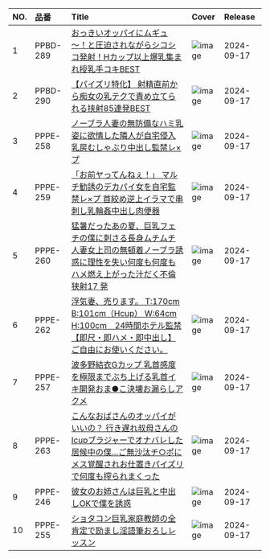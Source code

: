 |NO.|品番|Title|Cover|Release|
|:---|:---|:---|:---|:---|
1|PPBD-289|[おっきいオッパイにムギュ～！と圧迫されながらシコシコ発射！Hカップ以上爆乳集まれ授乳手コキBEST](https://www.avmoive.top/index.php/archives/57979/)|![image](https://cdn.up-timely.com/image/20/content/75553/c7cQA6DlShpKoR15PDvsJA45nc7Y9CNbHniAEJXg.jpg)|2024-09-17
2|PPBD-290|[【パイズリ特化】 射精直前から痴女の乳テクで責め立てられる挟射85連発BEST](https://www.avmoive.top/index.php/archives/57978/)|![image](https://cdn.up-timely.com/image/20/content/75554/ADlYq3kAqd3PHVI6x5LJZIQBtlbEc0uDYkgUnzsM.jpg)|2024-09-17
3|PPPE-258|[ノーブラ人妻の無防備なハミ乳姿に欲情した隣人が自宅侵入 乳房むしゃぶり中出し監禁レ×プ](https://www.avmoive.top/index.php/archives/57977/)|![image](https://cdn.up-timely.com/image/20/content/75558/F5ne0pLqGHtKb1Nu2JzXmumcihX0j0N2ROifZfVD.jpg)|2024-09-17
4|PPPE-259|[「お前ヤってんねぇ！」 マルチ勧誘のデカパイ女を自宅監禁レ×プ 首絞め逆上イラマで串刺し乳輪姦中出し肉便器](https://www.avmoive.top/index.php/archives/57976/)|![image](https://cdn.up-timely.com/image/20/content/75559/nKBO8QUn2l37OUv1lYVjFtTdJfqAf0vbTDKjoDfJ.jpg)|2024-09-17
5|PPPE-260|[猛暑だったあの夏、巨乳フェチの僕に刺さる長身ムチムチ人妻女上司の無頓着ノーブラ誘惑に理性を失い何度も何度もハメ燃え上がった汁だく不倫狭射17 発](https://www.avmoive.top/index.php/archives/57975/)|![image](https://cdn.up-timely.com/image/20/content/75560/mBXXy2FRNChE8PpHQsnCh0h2lJrrSBlXBdKA1Rj2.jpg)|2024-09-17
6|PPPE-262|[浮気妻、売ります。 T:170cm B:101cm（Hcup） W:64cm H:100cm　24時間ホテル監禁【即尺・即ハメ・即中出し】ご自由にお使いください。](https://www.avmoive.top/index.php/archives/57974/)|![image](https://cdn.up-timely.com/image/20/content/75561/6RBBv2FtY60gxExWpX38XyVrJJB7FRcUpwMWg1Pd.jpg)|2024-09-17
7|PPPE-257|[波多野結衣Gカップ 乳首感度を極限までぶち上げる乳首イキ開発おま●こ決壊お漏らしアクメ](https://www.avmoive.top/index.php/archives/57973/)|![image](https://cdn.up-timely.com/image/20/content/75557/JZt1Gx3lMLQgKVN2bpdY2K7bmkie3LVyizXohTYV.jpg)|2024-09-17
8|PPPE-263|[こんなおばさんのオッパイがいいの？ 行き遅れ叔母さんのIcupブラジャーでオナバレした居候中の僕…ご無沙汰チ○ポにメス覚醒されお仕置きパイズリで何度も搾られまくった](https://www.avmoive.top/index.php/archives/57972/)|![image](https://cdn.up-timely.com/image/20/content/75562/X9liYwMkOjpZz7beWvqy9W68pqQuVl0uxBwY8v7H.jpg)|2024-09-17
9|PPPE-246|[彼女のお姉さんは巨乳と中出しOKで僕を誘惑](https://www.avmoive.top/index.php/archives/57971/)|![image](https://cdn.up-timely.com/image/20/content/75555/WU2wWcV54oZKqzrpbcilGzji8V8Ox2YQizdG6RJn.jpg)|2024-09-17
10|PPPE-255|[ショタコン巨乳家庭教師の全肯定で励まし淫語筆おろしレッスン](https://www.avmoive.top/index.php/archives/57970/)|![image](https://cdn.up-timely.com/image/20/content/75556/ld422A5AyVfv2CLvXQUNAXGpFwNyTvtpqCTqaJlp.jpg)|2024-09-17